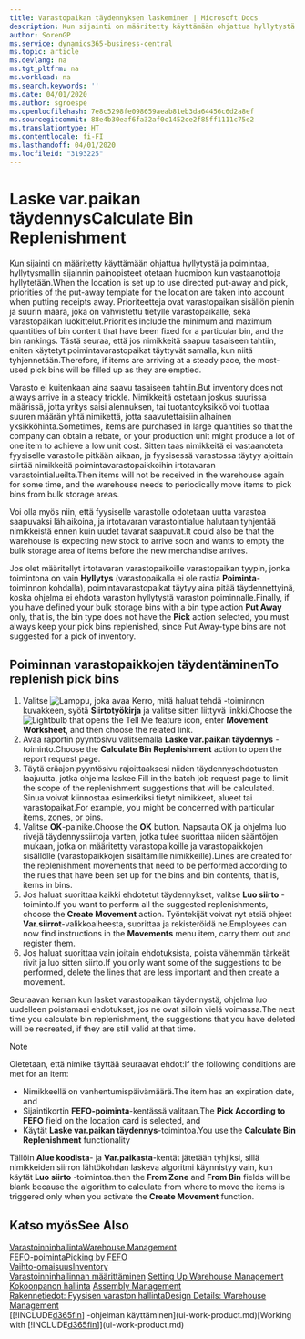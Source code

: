 ```yaml
---
title: Varastopaikan täydennyksen laskeminen | Microsoft Docs
description: Kun sijainti on määritetty käyttämään ohjattua hyllytystä ja poimintaa, hyllytysmallin sijainnin painopisteet otetaan huomioon kun vastaanottoja hyllytetään.
author: SorenGP
ms.service: dynamics365-business-central
ms.topic: article
ms.devlang: na
ms.tgt_pltfrm: na
ms.workload: na
ms.search.keywords: ''
ms.date: 04/01/2020
ms.author: sgroespe
ms.openlocfilehash: 7e8c5298fe098659aeab81eb3da64456c6d2a8ef
ms.sourcegitcommit: 88e4b30eaf6fa32af0c1452ce2f85ff1111c75e2
ms.translationtype: HT
ms.contentlocale: fi-FI
ms.lasthandoff: 04/01/2020
ms.locfileid: "3193225"
---
```

# <a name="calculate-bin-replenishment"></a><span data-ttu-id="67d5a-103">Laske var.paikan täydennys</span><span class="sxs-lookup"><span data-stu-id="67d5a-103">Calculate Bin Replenishment</span></span>
<span data-ttu-id="67d5a-104">Kun sijainti on määritetty käyttämään ohjattua hyllytystä ja poimintaa, hyllytysmallin sijainnin painopisteet otetaan huomioon kun vastaanottoja hyllytetään.</span><span class="sxs-lookup"><span data-stu-id="67d5a-104">When the location is set up to use directed put-away and pick, priorities of the put-away template for the location are taken into account when putting receipts away.</span></span> <span data-ttu-id="67d5a-105">Prioriteetteja ovat varastopaikan sisällön pienin ja suurin määrä, joka on vahvistettu tietylle varastopaikalle, sekä varastopaikan luokittelut.</span><span class="sxs-lookup"><span data-stu-id="67d5a-105">Priorities include the minimum and maximum quantities of bin content that have been fixed for a particular bin, and the bin rankings.</span></span> <span data-ttu-id="67d5a-106">Tästä seuraa, että jos nimikkeitä saapuu tasaiseen tahtiin, eniten käytetyt poimintavarastopaikat täyttyvät samalla, kun niitä tyhjennetään.</span><span class="sxs-lookup"><span data-stu-id="67d5a-106">Therefore, if items are arriving at a steady pace, the most-used pick bins will be filled up as they are emptied.</span></span>  

<span data-ttu-id="67d5a-107">Varasto ei kuitenkaan aina saavu tasaiseen tahtiin.</span><span class="sxs-lookup"><span data-stu-id="67d5a-107">But inventory does not always arrive in a steady trickle.</span></span> <span data-ttu-id="67d5a-108">Nimikkeitä ostetaan joskus suurissa määrissä, jotta yritys saisi alennuksen, tai tuotantoyksikkö voi tuottaa suuren määrän yhtä nimikettä, jotta saavutettaisiin alhainen yksikköhinta.</span><span class="sxs-lookup"><span data-stu-id="67d5a-108">Sometimes, items are purchased in large quantities so that the company can obtain a rebate, or your production unit might produce a lot of one item to achieve a low unit cost.</span></span> <span data-ttu-id="67d5a-109">Sitten taas nimikkeitä ei vastaanoteta fyysiselle varastolle pitkään aikaan, ja fyysisessä varastossa täytyy ajoittain siirtää nimikkeitä poimintavarastopaikkoihin irtotavaran varastointialueilta.</span><span class="sxs-lookup"><span data-stu-id="67d5a-109">Then items will not be received in the warehouse again for some time, and the warehouse needs to periodically move items to pick bins from bulk storage areas.</span></span>  

<span data-ttu-id="67d5a-110">Voi olla myös niin, että fyysiselle varastolle odotetaan uutta varastoa saapuvaksi lähiaikoina, ja irtotavaran varastointialue halutaan tyhjentää nimikkeistä ennen kuin uudet tavarat saapuvat.</span><span class="sxs-lookup"><span data-stu-id="67d5a-110">It could also be that the warehouse is expecting new stock to arrive soon and wants to empty the bulk storage area of items before the new merchandise arrives.</span></span>  

<span data-ttu-id="67d5a-111">Jos olet määritellyt irtotavaran varastopaikoille varastopaikan tyypin, jonka toimintona on vain **Hyllytys** (varastopaikalla ei ole rastia **Poiminta**-toiminnon kohdalla), poimintavarastopaikat täytyy aina pitää täydennettyinä, koska ohjelma ei ehdota varaston hyllytystä varaston poiminnalle.</span><span class="sxs-lookup"><span data-stu-id="67d5a-111">Finally, if you have defined your bulk storage bins with a bin type action **Put Away** only, that is, the bin type does not have the **Pick** action selected, you must always keep your pick bins replenished, since Put Away-type bins are not suggested for a pick of inventory.</span></span>  

## <a name="to-replenish-pick-bins"></a><span data-ttu-id="67d5a-112">Poiminnan varastopaikkojen täydentäminen</span><span class="sxs-lookup"><span data-stu-id="67d5a-112">To replenish pick bins</span></span>  
1.  <span data-ttu-id="67d5a-113">Valitse ![Lamppu, joka avaa Kerro, mitä haluat tehdä -toiminnon](media/ui-search/search_small.png "Kerro, mitä haluat tehdä") kuvakkeen, syötä **Siirtotyökirja** ja valitse sitten liittyvä linkki.</span><span class="sxs-lookup"><span data-stu-id="67d5a-113">Choose the ![Lightbulb that opens the Tell Me feature](media/ui-search/search_small.png "Tell me what you want to do") icon, enter **Movement Worksheet**, and then choose the related link.</span></span>  
2.  <span data-ttu-id="67d5a-114">Avaa raportin pyyntösivu valitsemalla **Laske var.paikan täydennys** -toiminto.</span><span class="sxs-lookup"><span data-stu-id="67d5a-114">Choose the **Calculate Bin Replenishment** action to open the report request page.</span></span>  
3.  <span data-ttu-id="67d5a-115">Täytä eräajon pyyntösivu rajoittaaksesi niiden täydennysehdotusten laajuutta, jotka ohjelma laskee.</span><span class="sxs-lookup"><span data-stu-id="67d5a-115">Fill in the batch job request page to limit the scope of the replenishment suggestions that will be calculated.</span></span> <span data-ttu-id="67d5a-116">Sinua voivat kiinnostaa esimerkiksi tietyt nimikkeet, alueet tai varastopaikat.</span><span class="sxs-lookup"><span data-stu-id="67d5a-116">For example, you might be concerned with particular items, zones, or bins.</span></span>  
4.  <span data-ttu-id="67d5a-117">Valitse **OK**-painike.</span><span class="sxs-lookup"><span data-stu-id="67d5a-117">Choose the **OK** button.</span></span> <span data-ttu-id="67d5a-118">Napsauta OK ja ohjelma luo rivejä täydennyssiirtoja varten, jotka tulee suorittaa niiden sääntöjen mukaan, jotka on määritetty varastopaikoille ja varastopaikkojen sisällölle (varastopaikkojen sisältämille nimikkeille).</span><span class="sxs-lookup"><span data-stu-id="67d5a-118">Lines are created for the replenishment movements that need to be performed according to the rules that have been set up for the bins and bin contents, that is, items in bins.</span></span>  
5.  <span data-ttu-id="67d5a-119">Jos haluat suorittaa kaikki ehdotetut täydennykset, valitse **Luo siirto** -toiminto.</span><span class="sxs-lookup"><span data-stu-id="67d5a-119">If you want to perform all the suggested replenishments, choose the **Create Movement** action.</span></span> <span data-ttu-id="67d5a-120">Työntekijät voivat nyt etsiä ohjeet **Var.siirrot**-valikkoaiheesta, suorittaa ja rekisteröidä ne.</span><span class="sxs-lookup"><span data-stu-id="67d5a-120">Employees can now find instructions in the **Movements** menu item, carry them out and register them.</span></span>  
6.  <span data-ttu-id="67d5a-121">Jos haluat suorittaa vain joitain ehdotuksista, poista vähemmän tärkeät rivit ja luo sitten siirto.</span><span class="sxs-lookup"><span data-stu-id="67d5a-121">If you only want some of the suggestions to be performed, delete the lines that are less important and then create a movement.</span></span>  

<span data-ttu-id="67d5a-122">Seuraavan kerran kun lasket varastopaikan täydennystä, ohjelma luo uudelleen poistamasi ehdotukset, jos ne ovat silloin vielä voimassa.</span><span class="sxs-lookup"><span data-stu-id="67d5a-122">The next time you calculate bin replenishment, the suggestions that you have deleted will be recreated, if they are still valid at that time.</span></span>  

> [!NOTE]  
>  <span data-ttu-id="67d5a-123">Oletetaan, että nimike täyttää seuraavat ehdot:</span><span class="sxs-lookup"><span data-stu-id="67d5a-123">If the following conditions are met for an item:</span></span>  
>   
>  -   <span data-ttu-id="67d5a-124">Nimikkeellä on vanhentumispäivämäärä.</span><span class="sxs-lookup"><span data-stu-id="67d5a-124">The item has an expiration date, and</span></span>  
> -   <span data-ttu-id="67d5a-125">Sijaintikortin **FEFO-poiminta**-kentässä valitaan.</span><span class="sxs-lookup"><span data-stu-id="67d5a-125">The **Pick According to FEFO** field on the location card is selected, and</span></span>  
> -   <span data-ttu-id="67d5a-126">Käytät **Laske var.paikan täydennys**-toimintoa.</span><span class="sxs-lookup"><span data-stu-id="67d5a-126">You use the **Calculate Bin Replenishment** functionality</span></span>  
>   
>  <span data-ttu-id="67d5a-127">Tällöin **Alue koodista**- ja  **Var.paikasta**-kentät jätetään tyhjiksi, sillä nimikkeiden siirron lähtökohdan laskeva algoritmi käynnistyy vain, kun käytät **Luo siirto** -toimintoa.</span><span class="sxs-lookup"><span data-stu-id="67d5a-127">then the **From Zone** and **From Bin** fields will be blank because the algorithm to calculate from where to move the items is triggered only when you activate the **Create Movement** function.</span></span>  

## <a name="see-also"></a><span data-ttu-id="67d5a-128">Katso myös</span><span class="sxs-lookup"><span data-stu-id="67d5a-128">See Also</span></span>  
[<span data-ttu-id="67d5a-129">Varastoinninhallinta</span><span class="sxs-lookup"><span data-stu-id="67d5a-129">Warehouse Management</span></span>](warehouse-manage-warehouse.md)  
[<span data-ttu-id="67d5a-130">FEFO-poiminta</span><span class="sxs-lookup"><span data-stu-id="67d5a-130">Picking by FEFO</span></span>](warehouse-picking-by-fefo.md)  
[<span data-ttu-id="67d5a-131">Vaihto-omaisuus</span><span class="sxs-lookup"><span data-stu-id="67d5a-131">Inventory</span></span>](inventory-manage-inventory.md)  
<span data-ttu-id="67d5a-132">[Varastoinninhallinnan määrittäminen](warehouse-setup-warehouse.md)   </span><span class="sxs-lookup"><span data-stu-id="67d5a-132">[Setting Up Warehouse Management](warehouse-setup-warehouse.md)   </span></span>  
<span data-ttu-id="67d5a-133">[Kokoonpanon hallinta](assembly-assemble-items.md)  </span><span class="sxs-lookup"><span data-stu-id="67d5a-133">[Assembly Management](assembly-assemble-items.md)  </span></span>  
[<span data-ttu-id="67d5a-134">Rakennetiedot: Fyysisen varaston hallinta</span><span class="sxs-lookup"><span data-stu-id="67d5a-134">Design Details: Warehouse Management</span></span>](design-details-warehouse-management.md)  
<span data-ttu-id="67d5a-135">[[!INCLUDE[d365fin](includes/d365fin_md.md)] -ohjelman käyttäminen](ui-work-product.md)</span><span class="sxs-lookup"><span data-stu-id="67d5a-135">[Working with [!INCLUDE[d365fin](includes/d365fin_md.md)]](ui-work-product.md)</span></span>
